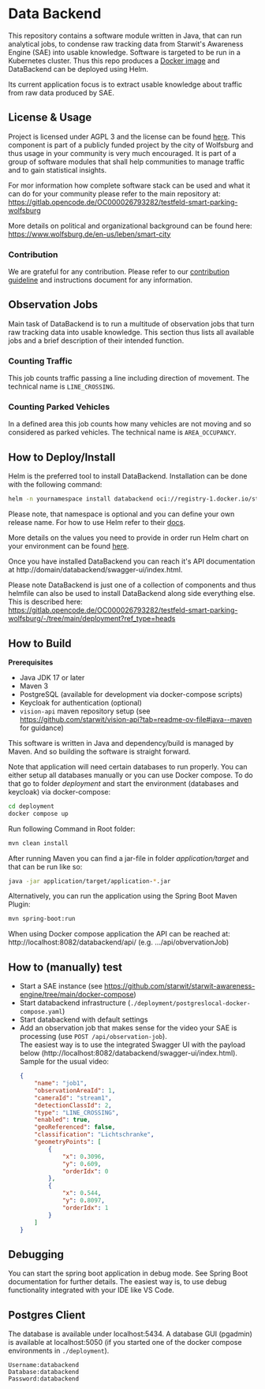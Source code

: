 # Data Backend
This repository contains a software module written in Java, that can run analytical jobs, to condense raw tracking data from Starwit's Awareness Engine (SAE) into usable knowledge. Software is targeted to be run in a Kubernetes cluster. Thus this repo produces a [Docker image](https://hub.docker.com/repository/docker/starwitorg/databackend/general) and DataBackend can be deployed using Helm.

Its current application focus is to extract usable knowledge about traffic from raw data produced by SAE.

## License & Usage
Project is licensed under AGPL 3 and the license can be found [here](LICENSE). This component is part of a publicly funded project by the city of Wolfsburg and thus usage in your community is very much encouraged. It is part of a group of software modules that shall help communities to manage traffic and to gain statistical insights. 

For mor information how complete software stack can be used and what it can do for your community please refer to the main repository at: https://gitlab.opencode.de/OC000026793282/testfeld-smart-parking-wolfsburg 

More details on political and organizational background can be found here: https://www.wolfsburg.de/en-us/leben/smart-city

### Contribution
We are grateful for any contribution. Please refer to our [contribution guideline](CONTRIBUTING.md) and instructions document for any information.

## Observation Jobs
Main task of DataBackend is to run a multitude of observation jobs that turn raw tracking data into usable knowledge. This section thus lists all available jobs and a brief description of their intended function.

### Counting Traffic
This job counts traffic passing a line including direction of movement. The technical name is `LINE_CROSSING`.

### Counting Parked Vehicles
In a defined area this job counts how many vehicles are not moving and so considered as parked vehicles. The technical name is `AREA_OCCUPANCY`.

## How to Deploy/Install
Helm is the preferred tool to install DataBackend. Installation can be done with the following command:

```bash
helm -n yournamespace install databackend oci://registry-1.docker.io/starwitorg/databackend -f yourvalues.yaml
```

Please note, that namespace is optional and you can define your own release name. For how to use Helm refer to their [docs](https://helm.sh/docs/intro/using_helm/).

More details on the values you need to provide in order run Helm chart on your environment can be found [here](deployment/helm/databackend/Readme.md).

Once you have installed DataBackend you can reach it's API documentation at http://domain/databackend/swagger-ui/index.html.

Please note DataBackend is just one of a collection of components and thus helmfile can also be used to install DataBackend along side everything else. This is described here: https://gitlab.opencode.de/OC000026793282/testfeld-smart-parking-wolfsburg/-/tree/main/deployment?ref_type=heads

## How to Build

__Prerequisites__ 

* Java JDK 17 or later
* Maven 3
* PostgreSQL (available for development via docker-compose scripts)
* Keycloak for authentication (optional)
* `vision-api` maven repository setup (see https://github.com/starwit/vision-api?tab=readme-ov-file#java--maven for guidance)

This software is written in Java and dependency/build is managed by Maven. And so building the software is straight forward.

Note that application will need certain databases to run properly. You can either setup all databases manually or you can use Docker compose. To do that go to folder _deployment_ and start the environment (databases and keycloak) via docker-compose:

```bash
cd deployment
docker compose up
```

Run following Command in Root folder:
```bash
mvn clean install
```

After running Maven you can find a jar-file in folder _application/target_ and that can be run like so:

```bash
java -jar application/target/application-*.jar
```

Alternatively, you can run the application using the Spring Boot Maven Plugin:
```bash
mvn spring-boot:run
```

When using Docker compose application the API can be reached at: http://localhost:8082/databackend/api/ (e.g. .../api/obvervationJob)

## How to (manually) test
- Start a SAE instance (see https://github.com/starwit/starwit-awareness-engine/tree/main/docker-compose)
- Start databackend infrastructure (`./deployment/postgreslocal-docker-compose.yaml`)
- Start databackend with default settings
- Add an observation job that makes sense for the video your SAE is processing (use `POST /api/observation-job`).\
  The easiest way is to use the integrated Swagger UI with the payload below (http://localhost:8082/databackend/swagger-ui/index.html).\
  Sample for the usual video:
    ```json
    {
        "name": "job1",
        "observationAreaId": 1,
        "cameraId": "stream1",
        "detectionClassId": 2,
        "type": "LINE_CROSSING",
        "enabled": true,
        "geoReferenced": false,
        "classification": "Lichtschranke",
        "geometryPoints": [
            {
                "x": 0.3096,
                "y": 0.609,
                "orderIdx": 0
            },
            {
                "x": 0.544,
                "y": 0.8097,
                "orderIdx": 1
            }
        ]
    }
    ```

## Debugging

You can start the spring boot application in debug mode. See Spring Boot documentation for further details. The easiest way is, to use debug functionality integrated with your IDE like VS Code.

## Postgres Client

The database is available under localhost:5434. A database GUI (pgadmin) is available at localhost:5050 (if you started one of the docker compose environments in `./deployment`).

```
Username:databackend
Database:databackend
Password:databackend
```
